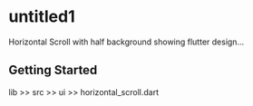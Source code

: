 # untitled1

Horizontal Scroll with half background showing flutter design...

## Getting Started

lib >> src >> ui >> horizontal_scroll.dart
